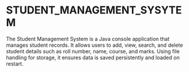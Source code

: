 # STUDENT_MANAGEMENT_SYSYTEM
The Student Management System is a Java console application that manages student records. It allows users to add, view, search, and delete student details such as roll number, name, course, and marks. Using file handling for storage, it ensures data is saved persistently and loaded on restart.
